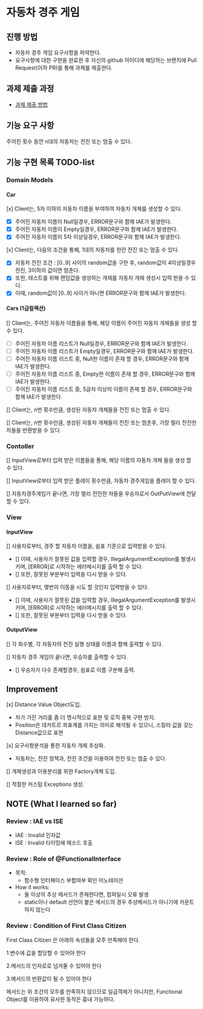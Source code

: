 # 자동차 경주 게임

## 진행 방법

* 자동차 경주 게임 요구사항을 파악한다.
* 요구사항에 대한 구현을 완료한 후 자신의 github 아이디에 해당하는 브랜치에 Pull Request(이하 PR)를 통해 과제를 제출한다.

## 과제 제출 과정

* [과제 제출 방법](https://github.com/next-step/nextstep-docs/tree/master/precourse)

## 기능 요구 사항

주어진 횟수 동안 n대의 자동차는 전진 또는 멈출 수 있다.

## 기능 구현 목록 TODO-list

### Domain Models

#### Car

[x] Client는, 5자 이하의 자동차 이름을 부여하여 자동차 개체를 생성할 수 있다.

- [X]  주어진 자동차 이름이 Null일경우, ERROR문구와 함께 IAE가 발생한다.
- [X]  주어진 자동차 이름이 Empty일경우, ERROR문구와 함께 IAE가 발생한다.
- [X]  주어진 자동차 이름이 5자 이상일경우, ERROR문구와 함께 IAE가 발생한다.

[x] Client는, 다음의 조건을 통해, 1대의 자동차를 한칸 전진 또는 멈출 수 있다.

- [X]  자동차 전진 조건 : [0..9] 사이의 random값을 구한 후, random값이 4이상일경우 전진, 3이하의 값이면 멈춘다.
- [X]  또한, 테스트를 위해 랜덤값을 생성하는 개체를 자동차 개체 생성시 입력 받을 수 있다.
- [X]  이때, random값이 [0..9] 사이가 아니면 ERROR문구와 함께 IAE가 발생한다.

#### Cars (1급컬렉션)

[] Client는, 주어진 자동차 이름들을 통해, 해당 이름이 주어진 자동차 개체들을 생성 할 수 있다.

- [ ]  주어진 자동차 이름 리스트가 Null일경우, ERROR문구와 함께 IAE가 발생한다.
- [ ]  주어진 자동차 이름 리스트가 Empty일경우, ERROR문구와 함께 IAE가 발생한다.
- [ ]  주어진 자동차 이름 리스트 중, Null한 이름이 존재 할 경우, ERROR문구와 함께 IAE가 발생한다.
- [ ]  주어진 자동차 이름 리스트 중, Empty한 이름이 존재 할 경우, ERROR문구와 함께 IAE가 발생한다.
- [ ]  주어진 자동차 이름 리스트 중, 5글자 이상의 이름이 존재 할 경우, ERROR문구와 함께 IAE가 발생한다.

[] Client는, n번 횟수만큼, 생성된 자동차 개체들을 전진 또는 멈출 수 있다.

[] Client는, n번 횟수만큼, 생성된 자동차 개체들이 전진 또는 멈춘후, 가장 멀리 전진한 차들을 반환받을 수 있다.

### Contoller

[] InputView로부터 입력 받은 이름들을 통해, 해당 이름의 자동차 개체 들을 생성 할 수 있다.

[] InputView로부터 입력 받은 플레이 횟수만큼, 자동차 경주게임을 플레이 할 수 있다.

[] 자동차경주게임가 끝나면, 가장 멀리 전진한 차들을 우승자로서 OutPutView에 전달 할 수 있다.

### View

#### InputView

[] 사용자로부터, 경주 할 자동차 이름을, 쉼표 기준으로 입력받을 수 있다.

- [] 이때, 사용자가 잘못된 값을 입력할 경우, IllegalArgumentException를 발생시키며, [ERROR]로 시작하는 에러메시지를 출력 할 수 있다.
- [] 또한, 잘못된 부분부터 입력을 다시 받을 수 있다.

[] 사용자로부터, 몇번의 이동을 시도 할 것인지 입력받을 수 있다.

- [] 이때, 사용자가 잘못된 값을 입력할 경우, IllegalArgumentException를 발생시키며, [ERROR]로 시작하는 에러메시지를 출력 할 수 있다.
- [] 또한, 잘못된 부분부터 입력을 다시 받을 수 있다.

#### OutputView

[] 각 회수별, 각 자동차의 전진 실행 상태를 이름과 함께 출력할 수 있다.

[] 자동차 경주 게임이 끝나면, 우승자를 출력할 수 있다.

- [] 우승자가 다수 존재할경우, 쉼표로 이름 구분해 출력.

## Improvement

[x] Distance Value Object도입.

- 차가 가진 거리를 좀 더 명시적으로 표현 및 로직 중복 구현 방지.
- Position은 데카트르 좌표계를 가지는 의미로 해석될 수 있으니, 스칼라 값을 갖는 Distance값으로 표현

[x] 요구사항분석을 통한 자동차 개체 추상화.

- 자동차는, 전진 정책과, 전진 조건을 이용하여 전진 또는 멈출 수 있다.

[] 개체생성과 이용분리를 위한 Factory개체 도입.

[] 적절한 커스텀 Exceptions 생성.

## NOTE (What I learned so far)

### Review : IAE vs ISE

- IAE : Invalid 인자값
- ISE : Invalid 타이밍에 메소드 호출

### Review : Role of @FunctionalInterface

- 목적:
  - 함수형 인터페이스 부합여부 확인 어노테이션
- How it works:
  - 둘 이상의 추상 메서드가 존재한다면, 컴파일시 오류 발생
  - static이나 default 선언이 붙은 메서드의 경우 추상메서드가 아니기에 카운트 하지 않는다

### Review : Condition of First Class Citizen

First Class Citizen 은 아래의 속성들을 모주 만족해야 한다.

1.변수에 값을 할당할 수 있어야 한다

2.메서드의 인자로로 넘겨줄 수 있어야 한다

3.메서드의 반환값이 될 수 있어야 한다

메서드는 위 조건의 모두를 만족하지 않으므로 일급객체가 아니지만, Functional Object를 이용하여 유사한 동작은 흉내 가능하다.
